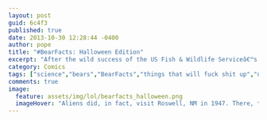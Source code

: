 ```yaml
---
layout: post
guid: 6c4f3
published: true
date: 2013-10-30 12:28:44 -0400
author: pope
title: "#BearFacts: Halloween Edition"
excerpt: "After the wild success of the US Fish & Wildlife Serviceâ€™s BearFacts initiative, millions were left demanding more, and Uncle Sam once again came to WNV to inform the public, and we delivered in our typical highly effective and well-researched fashion."
category: Comics
tags: ["science","bears","BearFacts","things that will fuck shit up","natural wonders","bear poop","Halloween","Frankenstein","ghosts","werewolves are pussies"]
comments: true 
image:
  feature: assets/img/lol/bearfacts_halloween.png
  imageHover: "Aliens did, in fact, visit Roswell, NM in 1947. There, they encountered a single Grizzly Bear. That alien species has since disappeared without a trace."
---
```


